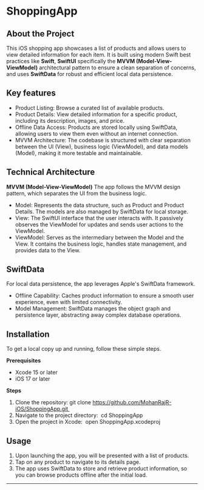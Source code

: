 # ShoppingApp

## About the Project
This iOS shopping app showcases a list of products and allows users to view detailed information for each item. It is built using modern Swift best practices like **Swift**, **SwiftUI** specifically the **MVVM (Model-View-ViewModel)** architectural pattern to ensure a clean separation of concerns, and uses **SwiftData** for robust and efficient local data persistence.

## Key features
* Product Listing: Browse a curated list of available products.
* Product Details: View detailed information for a specific product, including its description, images, and price.
* Offline Data Access: Products are stored locally using SwiftData, allowing users to view them even without an internet connection.
* MVVM Architecture: The codebase is structured with clear separation between the UI (View), business logic (ViewModel), and data models (Model), making it more testable and maintainable.

## Technical Architecture

**MVVM (Model-View-ViewModel)**
The app follows the MVVM design pattern, which separates the UI from the business logic.
* Model: Represents the data structure, such as Product and Product Details. The models are also managed by SwiftData for local storage.
* View: The SwiftUI interface that the user interacts with. It passively observes the ViewModel for updates and sends user actions to the ViewModel.
* ViewModel: Serves as the intermediary between the Model and the View. It contains the business logic, handles state management, and provides data to the View.

## SwiftData
For local data persistence, the app leverages Apple's SwiftData framework.
* Offline Capability: Caches product information to ensure a smooth user experience, even with limited connectivity.
* Model Management: SwiftData manages the object graph and persistence layer, abstracting away complex database operations.

## Installation
To get a local copy up and running, follow these simple steps.

**Prerequisites**
* Xcode 15 or later
* iOS 17 or later

**Steps**
1. Clone the repository: git clone https://github.com/MohanRajR-iOS/ShoppingApp.git 
2. Navigate to the project directory:  cd ShoppingApp
3. Open the project in Xcode:  open ShoppingApp.xcodeproj

## Usage
1. Upon launching the app, you will be presented with a list of products.
2. Tap on any product to navigate to its details page.
3. The app uses SwiftData to store and retrieve product information, so you can browse products offline after the initial load.

---





























































